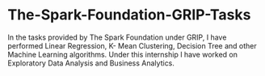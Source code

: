 # The-Spark-Foundation-GRIP-Tasks
In the tasks provided by The Spark Foundation under GRIP, I have performed Linear Regression,  K- Mean Clustering,  Decision Tree and other Machine Learning algorithms. Under this internship I have worked on Exploratory Data Analysis and Business Analytics. 
